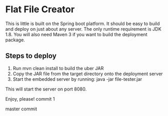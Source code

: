 Flat File Creator
=================

This is little is built on the Spring boot platform. It should be easy to build and deploy on just about any server. The
only runtime requirement is JDK 1.8. You will also need Maven 3 if you want to build the deployment package.


Steps to deploy
---------------
1. Run mvn clean install to build the uber JAR
2. Copy the JAR file from the target directory onto the deployment server
3. Start the embedded server by running: java -jar file-tester.jar

This will start the server on port 8080.

Enjoy, please!
commit 1

master commit

